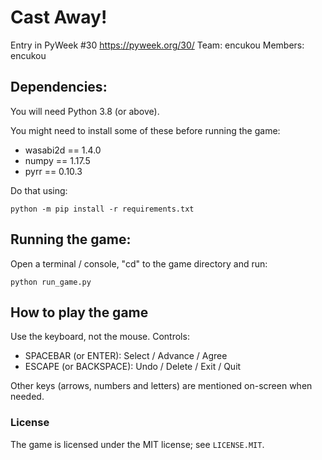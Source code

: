 Cast Away!
==========

Entry in PyWeek #30  <https://pyweek.org/30/>
Team: encukou
Members: encukou


## Dependencies:

You will need Python 3.8 (or above).

You might need to install some of these before running the game:

 * wasabi2d == 1.4.0
 * numpy == 1.17.5
 * pyrr == 0.10.3

Do that using:

    python -m pip install -r requirements.txt


## Running the game:

Open a terminal / console, "cd" to the game directory and run:

    python run_game.py



## How to play the game

Use the keyboard, not the mouse.
Controls:

* SPACEBAR (or ENTER): Select / Advance / Agree
* ESCAPE (or BACKSPACE): Undo / Delete / Exit / Quit

Other keys (arrows, numbers and letters) are mentioned on-screen when needed.


### License

The game is licensed under the MIT license; see `LICENSE.MIT`.

